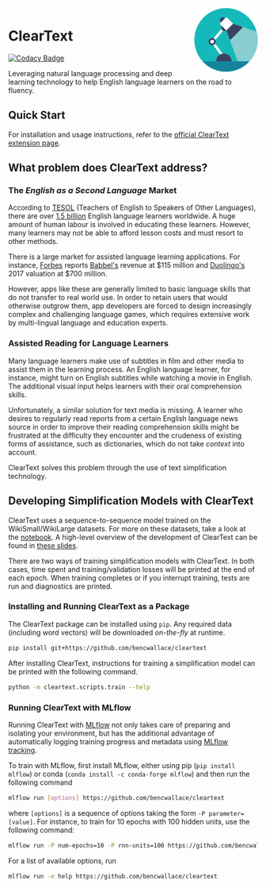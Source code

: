 <img src="chrome/icon128.png" style="float: right;">

# ClearText

[![Codacy Badge](https://api.codacy.com/project/badge/Grade/5013aaa1084149feaf34b5bf69b5bc11)](https://app.codacy.com/manual/bencwallace/cleartext?utm_source=github.com&utm_medium=referral&utm_content=bencwallace/cleartext&utm_campaign=Badge_Grade_Dashboard)

Leveraging natural language processing and deep learning technology to help English language learners on the road to
fluency.

## Quick Start

For installation and usage instructions, refer to the [official ClearText extension page][extension].

## What problem does ClearText address?

### The *English as a Second Language* Market

According to [TESOL][tesol] (Teachers of English to Speakers of Other Languages), there are over
[1.5 billion][tesol-stats]
English language learners worldwide. A huge amount of human labour is involved in educating these learners. However,
many learners may not be able to afford lesson costs and must resort to other methods.

There is a large market for assisted language learning applications. For instance, [Forbes][forbes]
reports [Babbel's][babbel] revenue at \$115 million and [Duolingo's][duolingo] 2017 valuation at \$700
million.

However, apps like these are generally limited to basic language skills that do not transfer to real world use. In order
to retain users that would otherwise outgrow them, app developers are forced to design increasingly complex and
challenging language games, which requires extensive work by multi-lingual language and education experts.

### Assisted Reading for Language Learners

Many language learners make use of subtitles in film and other media to assist them in the learning process. An English
language learner, for instance, might turn on English subtitles while watching a movie in English. The additional visual
input helps learners with their oral comprehension skills.

Unfortunately, a similar solution for text media is missing. A learner who desires to regularly read reports from a
certain English language news source in order to improve their reading comprehension skills might be frustrated at the
difficulty they encounter and the crudeness of existing forms of assistance, such as dictionaries, which do not take
*context* into account.

ClearText solves this problem through the use of text simplification technology.

## Developing Simplification Models with ClearText

ClearText uses a sequence-to-sequence model trained on the WikiSmall/WikiLarge datasets. For more on these datasets,
take a look at the [notebook][]. A high-level overview of the development of ClearText can be found in
[these slides][slides].

There are two ways of training simplification models with ClearText.
In both cases, time spent and training/validation losses will be printed at the end of each epoch.
When training completes or if you interrupt training, tests are run and diagnostics are printed.

### Installing and Running ClearText as a Package

The ClearText package can be installed using `pip`. Any required data (including word vectors) will be downloaded
*on-the-fly* at runtime.

```bash
pip install git+https://github.com/bencwallace/cleartext
```

After installing ClearText, instructions for training a simplification model can be printed with the following command.

```bash
python -m cleartext.scripts.train --help 
```

### Running ClearText with MLflow

Running ClearText with [MLflow][mlflow] not only takes care of preparing and
isolating your environment, but has the additional advantage of automatically logging training progress and metadata
using [MLflow tracking][tracking].

To train with MLflow, first install MLflow, either using pip (`pip install mlflow`) or conda
(`conda install -c conda-forge mlflow`) and then run the following command
```bash
mlflow run [options] https://github.com/bencwallace/cleartext
```
where `[options]` is a sequence of options taking the form `-P parameter=[value]`.
For instance, to train for 10 epochs with 100 hidden units, use the following command:

```bash
mlflow run -P num-epochs=10 -P rnn-units=100 https://github.com/bencwallace/cleartext
```

For a list of available options, run
```bash
mlflow run -e help https://github.com/bencwallace/cleartext
```

[babbel]: https://www.babbel.com/
[duolingo]: https://www.duolingo.com/
[extension]: https://bcwallace.com/cleartext
[forbes]: https://www.forbes.com/sites/susanadams/2019/07/16/game-of-tongues-how-duolingo-built-a-700-million-business-with-its-addictive-language-learning-app/
[mlflow]: https://mlflow.org/
[notebook]: notebooks/cleartext.ipynb
[scripts]: https://github.com/bencwallace/cleartext/tree/master/scripts
[slides]: https://docs.google.com/presentation/d/1X-X74s5Db-YFYO9kv7kX1GYn6aSDT_UkXKY-Jlb7cjo/edit?usp=sharing
[tracking]: https://mlflow.org/docs/latest/tracking.html
[tesol]: https://www.tesol.org/
[tesol-stats]: https://www.internationalteflacademy.com/blog/report-from-tesol-2-billion-english-learners-worldwide
